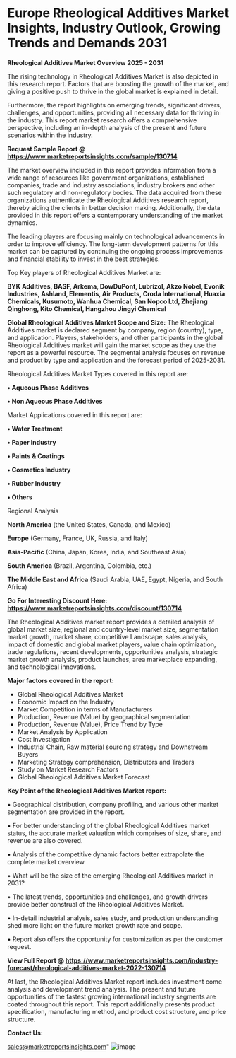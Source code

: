 # Europe Rheological Additives Market Insights, Industry Outlook, Growing Trends and Demands 2031

<Strong> Rheological Additives Market Overview 2025 - 2031</strong>

The rising technology in Rheological Additives Market is also depicted in this research report. Factors that are boosting the growth of the market, and giving a positive push to thrive in the global market is explained in detail.

Furthermore, the report highlights on emerging trends, significant drivers, challenges, and opportunities, providing all necessary data for thriving in the industry. This report market research offers a comprehensive perspective, including an in-depth analysis of the present and future scenarios within the industry.

<strong>Request Sample Report @ <a href=https://www.marketreportsinsights.com/sample/130714>https://www.marketreportsinsights.com/sample/130714</a></strong>

The market overview included in this report provides information from a wide range of resources like government organizations, established companies, trade and industry associations, industry brokers and other such regulatory and non-regulatory bodies. The data acquired from these organizations authenticate the Rheological Additives research report, thereby aiding the clients in better decision making. Additionally, the data provided in this report offers a contemporary understanding of the market dynamics.

The leading players are focusing mainly on technological advancements in order to improve efficiency. The long-term development patterns for this market can be captured by continuing the ongoing process improvements and financial stability to invest in the best strategies.

Top Key players of Rheological Additives Market are:

<strong>BYK Additives, BASF, Arkema, DowDuPont, Lubrizol, Akzo Nobel, Evonik Industries, Ashland, Elementis, Air Products, Croda International, Huaxia Chemicals, Kusumoto, Wanhua Chemical, San Nopco Ltd, Zhejiang Qinghong, Kito Chemical, Hangzhou Jingyi Chemical</strong>

<strong><b>Global Rheological Additives Market Scope and Size:</b></strong>
The Rheological Additives market is declared segment by company, region (country), type, and application. Players, stakeholders, and other participants in the global Rheological Additives market will gain the market scope as they use the report as a powerful resource. The segmental analysis focuses on revenue and product by type and application and the forecast period of 2025-2031.

Rheological Additives Market Types covered in this report are:

<strong>• Aqueous Phase Additives

• Non Aqueous Phase Additives</strong>

Market Applications covered in this report are:

<strong>• Water Treatment

• Paper Industry

• Paints & Coatings

• Cosmetics Industry

• Rubber Industry

• Others</strong> 

Regional Analysis

<strong>North America</strong> (the United States, Canada, and Mexico)

<strong>Europe</strong> (Germany, France, UK, Russia, and Italy)

<strong>Asia-Pacific</strong> (China, Japan, Korea, India, and Southeast Asia)

<strong>South America</strong> (Brazil, Argentina, Colombia, etc.)

<strong>The Middle East and Africa</strong> (Saudi Arabia, UAE, Egypt, Nigeria, and South Africa)

<strong>Go For Interesting Discount Here: <a href=https://www.marketreportsinsights.com/discount/130714>https://www.marketreportsinsights.com/discount/130714</a></strong>

The Rheological Additives market report provides a detailed analysis of global market size, regional and country-level market size, segmentation market growth, market share, competitive Landscape, sales analysis, impact of domestic and global market players, value chain optimization, trade regulations, recent developments, opportunities analysis, strategic market growth analysis, product launches, area marketplace expanding, and technological innovations.

<strong><b>Major factors covered in the report:</b></strong>
<ul>
  <li>Global Rheological Additives Market </li>
  <li>Economic Impact on the Industry</li>
  <li>Market Competition in terms of Manufacturers</li>
  <li>Production, Revenue (Value) by geographical segmentation</li>
  <li>Production, Revenue (Value), Price Trend by Type</li>
  <li>Market Analysis by Application</li>
  <li>Cost Investigation</li>
  <li>Industrial Chain, Raw material sourcing strategy and Downstream Buyers</li>
  <li>Marketing Strategy comprehension, Distributors and Traders</li>
  <li>Study on Market Research Factors</li>
  <li>Global Rheological Additives Market Forecast</li>
</ul>

<strong><b>Key Point of the Rheological Additives Market report:</b></strong>

• Geographical distribution, company profiling, and various other market segmentation are provided in the report.

• For better understanding of the global Rheological Additives market status, the accurate market valuation which comprises of size, share, and revenue are also covered.

• Analysis of the competitive dynamic factors better extrapolate the complete market overview

• What will be the size of the emerging Rheological Additives market in 2031?

• The latest trends, opportunities and challenges, and growth drivers provide better construal of the Rheological Additives Market.

• In-detail industrial analysis, sales study, and production understanding shed more light on the future market growth rate and scope.

• Report also offers the opportunity for customization as per the customer request.

<strong><b>View Full Report @ <a href=https://www.marketreportsinsights.com/industry-forecast/rheological-additives-market-2022-130714>https://www.marketreportsinsights.com/industry-forecast/rheological-additives-market-2022-130714</a></b></strong>


At last, the Rheological Additives Market report includes investment come analysis and development trend analysis. The present and future opportunities of the fastest growing international industry segments are coated throughout this report. This report additionally presents product specification, manufacturing method, and product cost structure, and price structure.

<strong>Contact Us:</strong>

sales@marketreportsinsights.com"
![image](https://github.com/user-attachments/assets/2220571d-df70-40b8-a01d-eac0c06d2e90)
